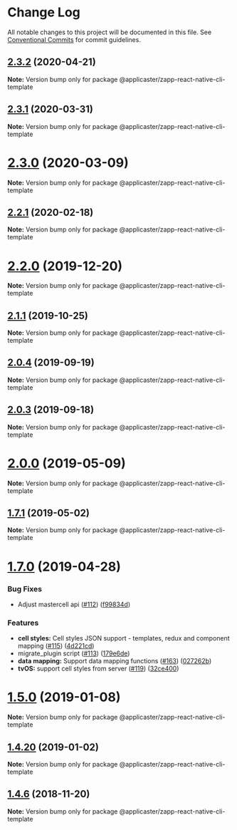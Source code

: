 # Change Log

All notable changes to this project will be documented in this file.
See [Conventional Commits](https://conventionalcommits.org) for commit guidelines.

<a name="2.3.2"></a>
## [2.3.2](https://github.com/applicaster/QuickBrick/compare/v2.3.2-rc.11...v2.3.2) (2020-04-21)




**Note:** Version bump only for package @applicaster/zapp-react-native-cli-template

<a name="2.3.1"></a>
## [2.3.1](https://github.com/applicaster/QuickBrick/compare/v2.3.1-rc.11...v2.3.1) (2020-03-31)




**Note:** Version bump only for package @applicaster/zapp-react-native-cli-template

<a name="2.3.0"></a>
# [2.3.0](https://github.com/applicaster/QuickBrick/compare/v2.2.2-rc.14...v2.3.0) (2020-03-09)




**Note:** Version bump only for package @applicaster/zapp-react-native-cli-template

<a name="2.2.1"></a>
## [2.2.1](https://github.com/applicaster/QuickBrick/compare/v2.2.1-rc.25...v2.2.1) (2020-02-18)




**Note:** Version bump only for package @applicaster/zapp-react-native-cli-template

<a name="2.2.0"></a>
# [2.2.0](https://github.com/applicaster/QuickBrick/compare/v2.1.2-rc.7...v2.2.0) (2019-12-20)




**Note:** Version bump only for package @applicaster/zapp-react-native-cli-template

<a name="2.1.1"></a>
## [2.1.1](https://github.com/applicaster/QuickBrick/compare/v2.0.5-rc.2...v2.1.1) (2019-10-25)




**Note:** Version bump only for package @applicaster/zapp-react-native-cli-template

<a name="2.0.4"></a>
## [2.0.4](https://github.com/applicaster/QuickBrick/compare/v2.0.4-rc.1...v2.0.4) (2019-09-19)




**Note:** Version bump only for package @applicaster/zapp-react-native-cli-template

<a name="2.0.3"></a>
## [2.0.3](https://github.com/applicaster/QuickBrick/compare/v2.0.3-rc.74...v2.0.3) (2019-09-18)




**Note:** Version bump only for package @applicaster/zapp-react-native-cli-template

<a name="2.0.0"></a>
# [2.0.0](https://github.com/applicaster/QuickBrick/compare/v1.7.4...v2.0.0) (2019-05-09)




**Note:** Version bump only for package @applicaster/zapp-react-native-cli-template

<a name="1.7.1"></a>

## [1.7.1](https://github.com/applicaster/quickbrick/compare/v1.7.0...v1.7.1) (2019-05-02)

**Note:** Version bump only for package @applicaster/zapp-react-native-cli-template

<a name="1.7.0"></a>

# [1.7.0](https://github.com/applicaster/quickbrick/compare/v1.5.0...v1.7.0) (2019-04-28)

### Bug Fixes

- Adjust mastercell api ([#112](https://github.com/applicaster/quickbrick/issues/112)) ([f99834d](https://github.com/applicaster/quickbrick/commit/f99834d))

### Features

- **cell styles:** Cell styles JSON support - templates, redux and component mapping ([#115](https://github.com/applicaster/quickbrick/issues/115)) ([4d221cd](https://github.com/applicaster/quickbrick/commit/4d221cd))
- migrate_plugin script ([#113](https://github.com/applicaster/quickbrick/issues/113)) ([179e6de](https://github.com/applicaster/quickbrick/commit/179e6de))
- **data mapping:** Support data mapping functions ([#163](https://github.com/applicaster/quickbrick/issues/163)) ([027262b](https://github.com/applicaster/quickbrick/commit/027262b))
- **tvOS:** support cell styles from server ([#119](https://github.com/applicaster/quickbrick/issues/119)) ([32ce400](https://github.com/applicaster/quickbrick/commit/32ce400))

<a name="1.5.0"></a>

# [1.5.0](https://github.com/applicaster/quickbrick/compare/v1.4.20-rc.0...v1.5.0) (2019-01-08)

**Note:** Version bump only for package @applicaster/zapp-react-native-cli-template

<a name="1.4.20"></a>

## [1.4.20](https://github.com/applicaster/quickbrick/compare/v1.4.20-rc.0...v1.4.20) (2019-01-02)

**Note:** Version bump only for package @applicaster/zapp-react-native-cli-template

<a name="1.4.6"></a>

## [1.4.6](https://github.com/applicaster/quickbrick/compare/v1.4.6-rc.0...v1.4.6) (2018-11-20)

**Note:** Version bump only for package @applicaster/zapp-react-native-cli-template
